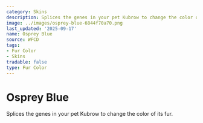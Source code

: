```yaml
---
category: Skins
description: Splices the genes in your pet Kubrow to change the color of its fur.
image: ../images/osprey-blue-6844f70a70.png
last_updated: '2025-09-17'
name: Osprey Blue
source: WFCD
tags:
- Fur Color
- Skins
tradable: false
type: Fur Color
---
```


# Osprey Blue

Splices the genes in your pet Kubrow to change the color of its fur.

